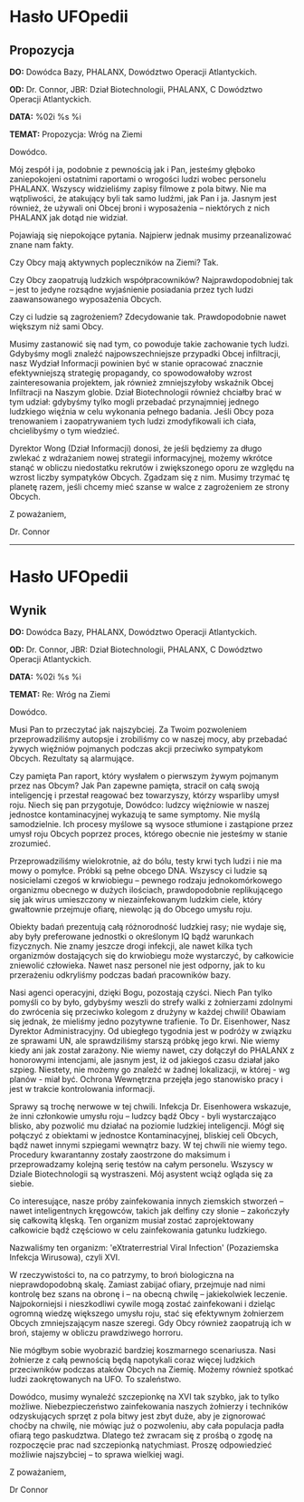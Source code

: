# Hasło UFOpedii

## Propozycja

**DO:** Dowódca Bazy, PHALANX, Dowództwo Operacji Atlantyckich.

**OD:** Dr. Connor, JBR: Dział Biotechnologii, PHALANX, C Dowództwo
Operacji Atlantyckich.

**DATA:** %02i %s %i

**TEMAT:** Propozycja: Wróg na Ziemi

Dowódco.

Mój zespół i ja, podobnie z pewnością jak i Pan, jesteśmy głęboko
zaniepokojeni ostatnimi raportami o wrogości ludzi wobec personelu
PHALANX. Wszyscy widzieliśmy zapisy filmowe z pola bitwy. Nie ma
wątpliwości, że atakujący byli tak samo ludźmi, jak Pan i ja. Jasnym
jest również, że używali oni Obcej broni i wyposażenia – niektórych z
nich PHALANX jak dotąd nie widział.

Pojawiają się niepokojące pytania. Najpierw jednak musimy przeanalizować
znane nam fakty.

Czy Obcy mają aktywnych popleczników na Ziemi? Tak.

Czy Obcy zaopatrują ludzkich współpracowników? Najprawdopodobniej tak –
jest to jedyne rozsądne wyjaśnienie posiadania przez tych ludzi
zaawansowanego wyposażenia Obcych.

Czy ci ludzie są zagrożeniem? Zdecydowanie tak. Prawdopodobnie nawet
większym niż sami Obcy.

Musimy zastanowić się nad tym, co powoduje takie zachowanie tych ludzi.
Gdybyśmy mogli znaleźć najpowszechniejsze przypadki Obcej infiltracji,
nasz Wydział Informacji powinien być w stanie opracować znacznie
efektywniejszą strategię propagandy, co spowodowałoby wzrost
zainteresowania projektem, jak również zmniejszyłoby wskaźnik Obcej
Infiltracji na Naszym globie. Dział Biotechnologii również chciałby brać
w tym udział: gdybyśmy tylko mogli przebadać przynajmniej jednego
ludzkiego więźnia w celu wykonania pełnego badania. Jeśli Obcy poza
trenowaniem i zaopatrywaniem tych ludzi zmodyfikowali ich ciała,
chcielibyśmy o tym wiedzieć.

Dyrektor Wong (Dział Informacji) donosi, że jeśli będziemy za długo
zwlekać z wdrażaniem nowej strategii informacyjnej, możemy wkrótce
stanąć w obliczu niedostatku rekrutów i zwiększonego oporu ze względu na
wzrost liczby sympatyków Obcych. Zgadzam się z nim. Musimy trzymać tę
planetę razem, jeśli chcemy mieć szanse w walce z zagrożeniem ze strony
Obcych.

Z poważaniem,

Dr. Connor

------------------------------------------------------------------------

# Hasło UFOpedii

## Wynik

**DO:** Dowódca Bazy, PHALANX, Dowództwo Operacji Atlantyckich.

**OD:** Dr. Connor, JBR: Dział Biotechnologii, PHALANX, C Dowództwo
Operacji Atlantyckich.

**DATA:** %02i %s %i

**TEMAT:** Re: Wróg na Ziemi

Dowódco.

Musi Pan to przeczytać jak najszybciej. Za Twoim pozwoleniem
przeprowadziliśmy autopsje i zrobiliśmy co w naszej mocy, aby przebadać
żywych więźniów pojmanych podczas akcji przeciwko sympatykom Obcych.
Rezultaty są alarmujące.

Czy pamięta Pan raport, który wysłałem o pierwszym żywym pojmanym przez
nas Obcym? Jak Pan zapewne pamięta, stracił on całą swoją inteligencję i
przestał reagować bez towarzyszy, którzy wsparliby umysł roju. Niech się
pan przygotuje, Dowódco: ludzcy więźniowie w naszej jednostce
kontaminacyjnej wykazują te same symptomy. Nie myślą samodzielnie. Ich
procesy myślowe są wysoce stłumione i zastąpione przez umysł roju Obcych
poprzez proces, którego obecnie nie jesteśmy w stanie zrozumieć.

Przeprowadziliśmy wielokrotnie, aż do bólu, testy krwi tych ludzi i nie
ma mowy o pomyłce. Próbki są pełne obcego DNA. Wszyscy ci ludzie są
nosicielami czegoś w krwiobiegu – pewnego rodzaju jednokomórkowego
organizmu obecnego w dużych ilościach, prawdopodobnie replikującego się
jak wirus umieszczony w niezainfekowanym ludzkim ciele, który gwałtownie
przejmuje ofiarę, niewoląc ją do Obcego umysłu roju.

Obiekty badań prezentują całą różnorodność ludzkiej rasy; nie wydaje
się, aby były preferowane jednostki o określonym IQ bądź warunkach
fizycznych. Nie znamy jeszcze drogi infekcji, ale nawet kilka tych
organizmów dostających się do krwiobiegu może wystarczyć, by całkowicie
zniewolić człowieka. Nawet nasz personel nie jest odporny, jak to ku
przerażeniu odkryliśmy podczas badań pracowników bazy.

Nasi agenci operacyjni, dzięki Bogu, pozostają czyści. Niech Pan tylko
pomyśli co by było, gdybyśmy weszli do strefy walki z żołnierzami
zdolnymi do zwrócenia się przeciwko kolegom z drużyny w każdej chwili!
Obawiam się jednak, że mieliśmy jedno pozytywne trafienie. To Dr.
Eisenhower, Nasz Dyrektor Administracyjny. Od ubiegłego tygodnia jest w
podróży w związku ze sprawami UN, ale sprawdziliśmy starszą próbkę jego
krwi. Nie wiemy kiedy ani jak został zarażony. Nie wiemy nawet, czy
dołączył do PHALANX z honorowymi intencjami, ale jasnym jest, iż od
jakiegoś czasu działał jako szpieg. Niestety, nie możemy go znaleźć w
żadnej lokalizacji, w której - wg planów - miał być. Ochrona Wewnętrzna
przejęła jego stanowisko pracy i jest w trakcie kontrolowania
informacji.

Sprawy są trochę nerwowe w tej chwili. Infekcja Dr. Eisenhowera
wskazuje, że inni członkowie umysłu roju – ludzcy bądź Obcy - byli
wystarczająco blisko, aby pozwolić mu działać na poziomie ludzkiej
inteligencji. Mógł się połączyć z obiektami w jednostce Kontaminacyjnej,
bliskiej celi Obcych, bądź nawet innymi szpiegami wewnątrz bazy. W tej
chwili nie wiemy tego. Procedury kwarantanny zostały zaostrzone do
maksimum i przeprowadzamy kolejną serię testów na całym personelu.
Wszyscy w Dziale Biotechnologii są wystraszeni. Mój asystent wciąż
ogląda się za siebie.

Co interesujące, nasze próby zainfekowania innych ziemskich stworzeń –
nawet inteligentnych kręgowców, takich jak delfiny czy słonie –
zakończyły się całkowitą klęską. Ten organizm musiał zostać
zaprojektowany całkowicie bądź częściowo w celu zainfekowania gatunku
ludzkiego.

Nazwaliśmy ten organizm: 'eXtraterrestrial Viral Infection' (Pozaziemska
Infekcja Wirusowa), czyli XVI.

W rzeczywistości to, na co patrzymy, to broń biologiczna na
nieprawdopodobną skalę. Zamiast zabijać ofiary, przejmuje nad nimi
kontrolę bez szans na obronę i – na obecną chwilę – jakiekolwiek
leczenie. Najpokorniejsi i nieszkodliwi cywile mogą zostać zainfekowani
i dzieląc ogromną wiedzę większego umysłu roju, stać się efektywnym
żołnierzem Obcych zmniejszającym nasze szeregi. Gdy Obcy również
zaopatrują ich w broń, stajemy w obliczu prawdziwego horroru.

Nie mógłbym sobie wyobrazić bardziej koszmarnego scenariusza. Nasi
żołnierze z całą pewnością będą napotykali coraz więcej ludzkich
przeciwników podczas ataków Obcych na Ziemię. Możemy również spotkać
ludzi zaokrętowanych na UFO. To szaleństwo.

Dowódco, musimy wynaleźć szczepionkę na XVI tak szybko, jak to tylko
możliwe. Niebezpieczeństwo zainfekowania naszych żołnierzy i techników
odzyskujących sprzęt z pola bitwy jest zbyt duże, aby je zignorować
choćby na chwilę, nie mówiąc już o pozwoleniu, aby cała populacja padła
ofiarą tego paskudztwa. Dlatego też zwracam się z prośbą o zgodę na
rozpoczęcie prac nad szczepionką natychmiast. Proszę odpowiedzieć
możliwie najszybciej – to sprawa wielkiej wagi.

Z poważaniem,

Dr Connor
